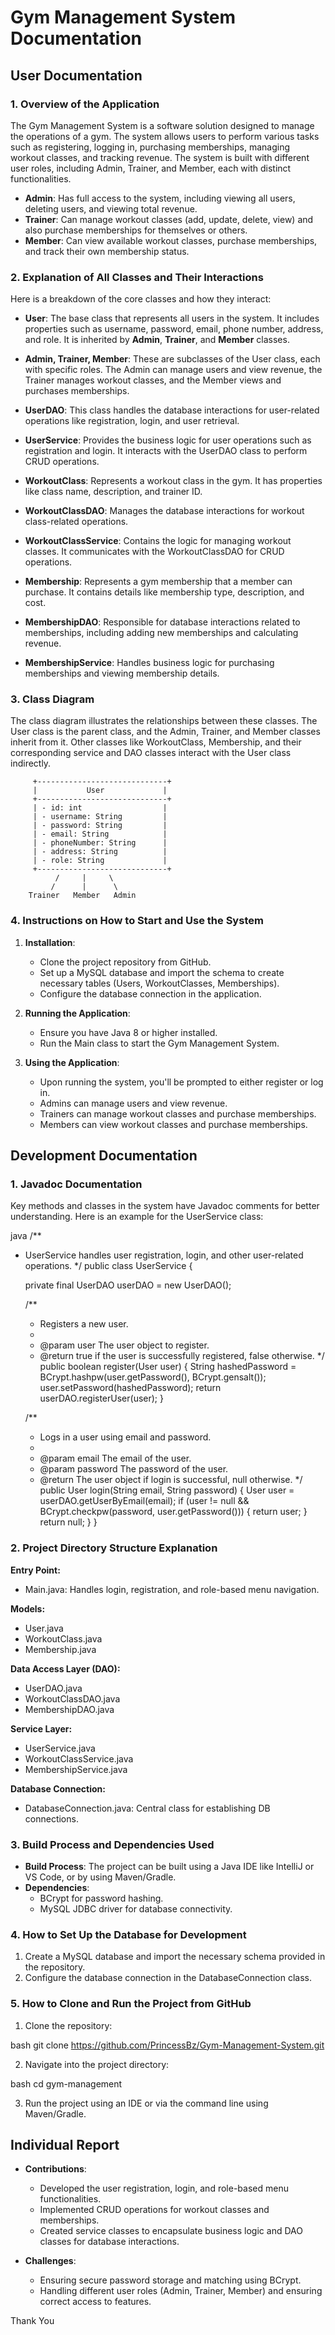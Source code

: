 # Gym Management System Documentation

## User Documentation

### 1. Overview of the Application

The Gym Management System is a software solution designed to manage the operations of a gym. The system allows users to perform various tasks such as registering, logging in, purchasing memberships, managing workout classes, and tracking revenue. The system is built with different user roles, including Admin, Trainer, and Member, each with distinct functionalities.

- **Admin**: Has full access to the system, including viewing all users, deleting users, and viewing total revenue.
- **Trainer**: Can manage workout classes (add, update, delete, view) and also purchase memberships for themselves or others.
- **Member**: Can view available workout classes, purchase memberships, and track their own membership status.

### 2. Explanation of All Classes and Their Interactions

Here is a breakdown of the core classes and how they interact:

- **User**: The base class that represents all users in the system. It includes properties such as username, password, email, phone number, address, and role. It is inherited by **Admin**, **Trainer**, and **Member** classes.
  
- **Admin, Trainer, Member**: These are subclasses of the User class, each with specific roles. The Admin can manage users and view revenue, the Trainer manages workout classes, and the Member views and purchases memberships.

- **UserDAO**: This class handles the database interactions for user-related operations like registration, login, and user retrieval.

- **UserService**: Provides the business logic for user operations such as registration and login. It interacts with the UserDAO class to perform CRUD operations.

- **WorkoutClass**: Represents a workout class in the gym. It has properties like class name, description, and trainer ID.

- **WorkoutClassDAO**: Manages the database interactions for workout class-related operations.

- **WorkoutClassService**: Contains the logic for managing workout classes. It communicates with the WorkoutClassDAO for CRUD operations.

- **Membership**: Represents a gym membership that a member can purchase. It contains details like membership type, description, and cost.

- **MembershipDAO**: Responsible for database interactions related to memberships, including adding new memberships and calculating revenue.

- **MembershipService**: Handles business logic for purchasing memberships and viewing membership details.

### 3. Class Diagram

The class diagram illustrates the relationships between these classes. The User class is the parent class, and the Admin, Trainer, and Member classes inherit from it. Other classes like WorkoutClass, Membership, and their corresponding service and DAO classes interact with the User class indirectly.

         +-----------------------------+
         |           User             |
         +-----------------------------+
         | - id: int                  |
         | - username: String         |
         | - password: String         |
         | - email: String            |
         | - phoneNumber: String      |
         | - address: String          |
         | - role: String             |
         +-----------------------------+
              /     |     \
             /      |      \
        Trainer   Member   Admin



### 4. Instructions on How to Start and Use the System

1. **Installation**: 
   - Clone the project repository from GitHub.
   - Set up a MySQL database and import the schema to create necessary tables (Users, WorkoutClasses, Memberships).
   - Configure the database connection in the application.

2. **Running the Application**:
   - Ensure you have Java 8 or higher installed.
   - Run the Main class to start the Gym Management System.

3. **Using the Application**:
   - Upon running the system, you'll be prompted to either register or log in.
   - Admins can manage users and view revenue.
   - Trainers can manage workout classes and purchase memberships.
   - Members can view workout classes and purchase memberships.

## Development Documentation

### 1. Javadoc Documentation

Key methods and classes in the system have Javadoc comments for better understanding. Here is an example for the UserService class:

java
/**
 * UserService handles user registration, login, and other user-related operations.
 */
public class UserService {
    
    private final UserDAO userDAO = new UserDAO();

    /**
     * Registers a new user.
     *
     * @param user The user object to register.
     * @return true if the user is successfully registered, false otherwise.
     */
    public boolean register(User user) {
        String hashedPassword = BCrypt.hashpw(user.getPassword(), BCrypt.gensalt());
        user.setPassword(hashedPassword);
        return userDAO.registerUser(user);
    }

    /**
     * Logs in a user using email and password.
     *
     * @param email The email of the user.
     * @param password The password of the user.
     * @return The user object if login is successful, null otherwise.
     */
    public User login(String email, String password) {
        User user = userDAO.getUserByEmail(email);
        if (user != null && BCrypt.checkpw(password, user.getPassword())) {
            return user;
        }
        return null;
    }
}


### 2. Project Directory Structure Explanation

**Entry Point:**
- Main.java: Handles login, registration, and role-based menu navigation.

**Models:**
- User.java
- WorkoutClass.java
- Membership.java

**Data Access Layer (DAO):**
- UserDAO.java
- WorkoutClassDAO.java
- MembershipDAO.java

**Service Layer:**
- UserService.java
- WorkoutClassService.java
- MembershipService.java

**Database Connection:**
- DatabaseConnection.java: Central class for establishing DB connections.


### 3. Build Process and Dependencies Used

- **Build Process**: The project can be built using a Java IDE like IntelliJ or VS Code, or by using Maven/Gradle.
- **Dependencies**:
  - BCrypt for password hashing.
  - MySQL JDBC driver for database connectivity.

### 4. How to Set Up the Database for Development

1. Create a MySQL database and import the necessary schema provided in the repository.
2. Configure the database connection in the DatabaseConnection class.

### 5. How to Clone and Run the Project from GitHub

1. Clone the repository:
   
bash
   git clone https://github.com/PrincessBz/Gym-Management-System.git

2. Navigate into the project directory:
   
bash
   cd gym-management

3. Run the project using an IDE or via the command line using Maven/Gradle.

## Individual Report

- **Contributions**:
  - Developed the user registration, login, and role-based menu functionalities.
  - Implemented CRUD operations for workout classes and memberships.
  - Created service classes to encapsulate business logic and DAO classes for database interactions.

- **Challenges**:
  - Ensuring secure password storage and matching using BCrypt.
  - Handling different user roles (Admin, Trainer, Member) and ensuring correct access to features.


Thank You
